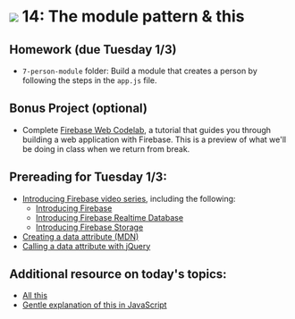 # ![](https://ga-dash.s3.amazonaws.com/production/assets/logo-9f88ae6c9c3871690e33280fcf557f33.png) 14: The module pattern & this

## Homework (due Tuesday 1/3)

- `7-person-module` folder: Build a module that creates a person by following the steps in the `app.js` file.

## Bonus Project (optional)

- Complete [Firebase Web Codelab](https://codelabs.developers.google.com/codelabs/firebase-web/#0), a tutorial that guides you through building a web application with Firebase. This is a preview of what we'll be doing in class when we return from break.

## Prereading for Tuesday 1/3:

- [Introducing Firebase video series](https://youtu.be/O17OWyx08Cg?list=PLl-K7zZEsYLmOF_07IayrTntevxtbUxDL), including the following:
    - [Introducing Firebase](https://www.youtube.com/watch?v=O17OWyx08Cg&list=PLl-K7zZEsYLmOF_07IayrTntevxtbUxDL&index=1)
    - [Introducing Firebase Realtime Database](https://www.youtube.com/watch?v=U5aeM5dvUpA&list=PLl-K7zZEsYLmOF_07IayrTntevxtbUxDL&index=12)
    - [Introducing Firebase Storage](https://www.youtube.com/watch?v=_tyjqozrEPY&index=11&list=PLl-K7zZEsYLmOF_07IayrTntevxtbUxDL)
- [Creating a data attribute (MDN)](https://developer.mozilla.org/en-US/docs/Web/Guide/HTML/Using_data_attributes)
- [Calling a data attribute with jQuery](https://api.jquery.com/data/)

## Additional resource on today's topics:

- [All this](bjorn.tipling.com/all-this)
- [Gentle explanation of this in JavaScript](https://rainsoft.io/gentle-explanation-of-this-in-javascript/)
